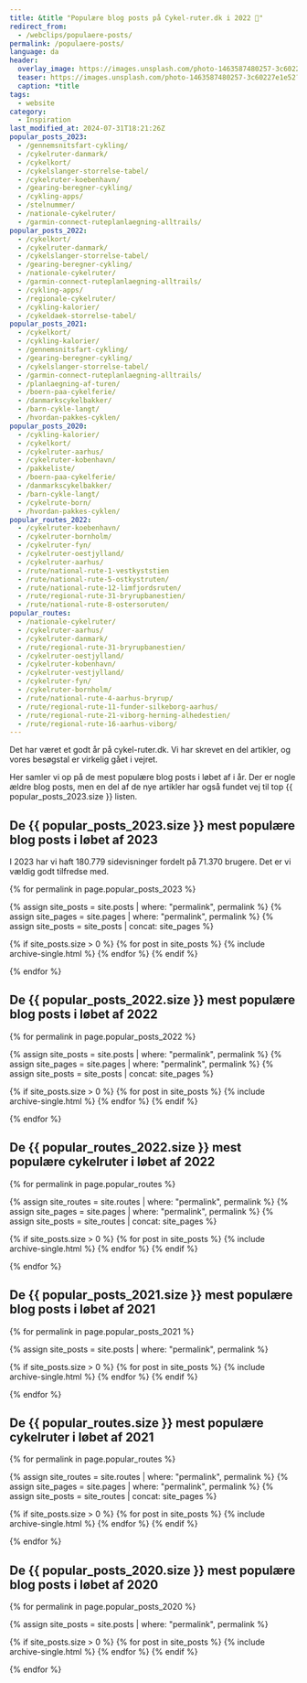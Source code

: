 ```yaml
---
title: &title "Populære blog posts på Cykel-ruter.dk i 2022 🥇"
redirect_from:
  - /webclips/populaere-posts/
permalink: /populaere-posts/
language: da
header:
  overlay_image: https://images.unsplash.com/photo-1463587480257-3c60227e1e52?ixid=MXwxMjA3fDB8MHxwaG90by1wYWdlfHx8fGVufDB8fHw%3D&ixlib=rb-1.2.1&auto=format&fit=crop&h=600&w=1200&q=10
  teaser: https://images.unsplash.com/photo-1463587480257-3c60227e1e52?ixid=MXwxMjA3fDB8MHxwaG90by1wYWdlfHx8fGVufDB8fHw%3D&ixlib=rb-1.2.1&auto=format&fit=crop&h=300&w=400&q=10
  caption: *title
tags:
  - website
category:
  - Inspiration
last_modified_at: 2024-07-31T18:21:26Z
popular_posts_2023:
  - /gennemsnitsfart-cykling/
  - /cykelruter-danmark/
  - /cykelkort/
  - /cykelslanger-storrelse-tabel/
  - /cykelruter-koebenhavn/
  - /gearing-beregner-cykling/
  - /cykling-apps/
  - /stelnummer/
  - /nationale-cykelruter/
  - /garmin-connect-ruteplanlaegning-alltrails/
popular_posts_2022:
  - /cykelkort/
  - /cykelruter-danmark/
  - /cykelslanger-storrelse-tabel/
  - /gearing-beregner-cykling/
  - /nationale-cykelruter/
  - /garmin-connect-ruteplanlaegning-alltrails/
  - /cykling-apps/
  - /regionale-cykelruter/
  - /cykling-kalorier/
  - /cykeldaek-storrelse-tabel/
popular_posts_2021:
  - /cykelkort/
  - /cykling-kalorier/
  - /gennemsnitsfart-cykling/
  - /gearing-beregner-cykling/
  - /cykelslanger-storrelse-tabel/
  - /garmin-connect-ruteplanlaegning-alltrails/
  - /planlaegning-af-turen/
  - /boern-paa-cykelferie/
  - /danmarkscykelbakker/
  - /barn-cykle-langt/
  - /hvordan-pakkes-cyklen/
popular_posts_2020:
  - /cykling-kalorier/
  - /cykelkort/
  - /cykelruter-aarhus/
  - /cykelruter-kobenhavn/
  - /pakkeliste/
  - /boern-paa-cykelferie/
  - /danmarkscykelbakker/
  - /barn-cykle-langt/
  - /cykelrute-born/
  - /hvordan-pakkes-cyklen/
popular_routes_2022:
  - /cykelruter-koebenhavn/
  - /cykelruter-bornholm/
  - /cykelruter-fyn/
  - /cykelruter-oestjylland/
  - /cykelruter-aarhus/
  - /rute/national-rute-1-vestkyststien
  - /rute/national-rute-5-ostkystruten/
  - /rute/national-rute-12-limfjordsruten/
  - /rute/regional-rute-31-bryrupbanestien/
  - /rute/national-rute-8-ostersoruten/
popular_routes:
  - /nationale-cykelruter/
  - /cykelruter-aarhus/
  - /cykelruter-danmark/
  - /rute/regional-rute-31-bryrupbanestien/
  - /cykelruter-oestjylland/
  - /cykelruter-kobenhavn/
  - /cykelruter-vestjylland/
  - /cykelruter-fyn/
  - /cykelruter-bornholm/
  - /rute/national-rute-4-aarhus-bryrup/
  - /rute/regional-rute-11-funder-silkeborg-aarhus/
  - /rute/regional-rute-21-viborg-herning-alhedestien/
  - /rute/regional-rute-16-aarhus-viborg/
---
```


Det har været et godt år på cykel-ruter.dk. Vi har skrevet en del artikler, og vores besøgstal er virkelig gået i vejret.

Her samler vi op på de mest populære blog posts i løbet af i år. Der er nogle ældre blog posts, men en del af de nye artikler har også fundet vej til top {{ popular_posts_2023.size }} listen.

## De {{ popular_posts_2023.size }} mest populære blog posts i løbet af 2023

I 2023 har vi haft 180.779 sidevisninger fordelt på 71.370 brugere. Det er vi vældig godt tilfredse med.

{% for permalink in page.popular_posts_2023 %}

{% assign site_posts = site.posts | where: "permalink", permalink %}
{% assign site_pages = site.pages | where: "permalink", permalink %}
{% assign site_posts = site_posts | concat: site_pages %}

{% if site_posts.size > 0 %}
  {% for post in site_posts %}
    {% include archive-single.html %}
  {% endfor %}
{% endif %}

{% endfor %}

## De {{ popular_posts_2022.size }} mest populære blog posts i løbet af 2022

{% for permalink in page.popular_posts_2022 %}

{% assign site_posts = site.posts | where: "permalink", permalink %}
{% assign site_pages = site.pages | where: "permalink", permalink %}
{% assign site_posts = site_posts | concat: site_pages %}

{% if site_posts.size > 0 %}
  {% for post in site_posts %}
    {% include archive-single.html %}
  {% endfor %}
{% endif %}

{% endfor %}

## De {{ popular_routes_2022.size }} mest populære cykelruter i løbet af 2022

{% for permalink in page.popular_routes %}

{% assign site_routes = site.routes | where: "permalink", permalink %}
{% assign site_pages = site.pages | where: "permalink", permalink %}
{% assign site_posts = site_routes | concat: site_pages %}

{% if site_posts.size > 0 %}
  {% for post in site_posts %}
    {% include archive-single.html %}
  {% endfor %}
{% endif %}

{% endfor %}

## De {{ popular_posts_2021.size }} mest populære blog posts i løbet af 2021

{% for permalink in page.popular_posts_2021 %}

{% assign site_posts = site.posts | where: "permalink", permalink %}

{% if site_posts.size > 0 %}
  {% for post in site_posts %}
    {% include archive-single.html %}
  {% endfor %}
{% endif %}

{% endfor %}

## De {{ popular_routes.size }} mest populære cykelruter i løbet af 2021

{% for permalink in page.popular_routes %}

{% assign site_routes = site.routes | where: "permalink", permalink %}
{% assign site_pages = site.pages | where: "permalink", permalink %}
{% assign site_posts = site_routes | concat: site_pages %}

{% if site_posts.size > 0 %}
  {% for post in site_posts %}
    {% include archive-single.html %}
  {% endfor %}
{% endif %}

{% endfor %}

## De {{ popular_posts_2020.size }} mest populære blog posts i løbet af 2020

{% for permalink in page.popular_posts_2020 %}

{% assign site_posts = site.posts | where: "permalink", permalink %}

{% if site_posts.size > 0 %}
  {% for post in site_posts %}
    {% include archive-single.html %}
  {% endfor %}
{% endif %}

{% endfor %}

